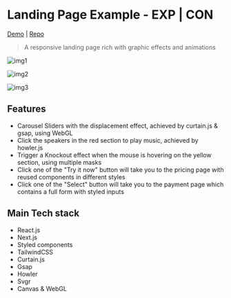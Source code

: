 # Landing Page Example - EXP | CON

[Demo](https://landing-page-example.vercel.app/) | [Repo](https://github.com/CeruleanW/landing-page-example)

> A responsive landing page rich with graphic effects and animations

![img1](https://media.githubusercontent.com/media/CeruleanW/large-static-files/master/landing-page-exap-demo1.gif)

![img2](https://media.githubusercontent.com/media/CeruleanW/large-static-files/master/landing-page-exp-demo2.gif)

![img3](https://media.githubusercontent.com/media/CeruleanW/large-static-files/master/landing-page-exp-demo3.gif)

## Features

- Carousel Sliders with the displacement effect, achieved by curtain.js & gsap, using WebGL
- Click the speakers in the red section to play music, achieved by howler.js
- Trigger a Knockout effect when the mouse is hovering on the yellow section, using multiple masks
- Click one of the "Try it now" button will take you to the pricing page with reused components in different styles
- Click one of the "Select" button will take you to the payment page which contains a full form with styled inputs

## Main Tech stack

- React.js
- Next.js
- Styled components
- TailwindCSS
- Curtain.js
- Gsap
- Howler
- Svgr
- Canvas & WebGL